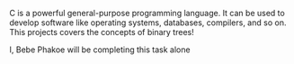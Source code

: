C is a powerful general-purpose programming language.
It can be used to develop software like operating systems, 
databases, compilers, and so on. This projects covers the concepts of binary trees!

I, Bebe Phakoe will be completing this task alone
